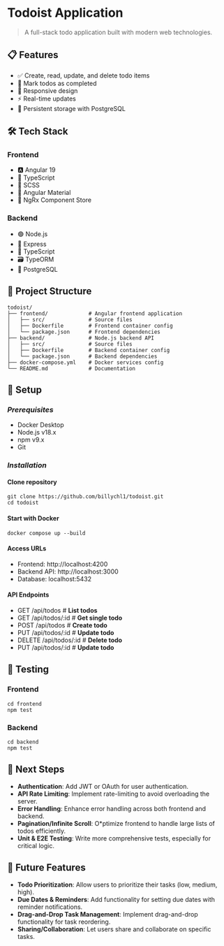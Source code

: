# Todoist Application
> A full-stack todo application built with modern web technologies.

## 📋 Features
* ✅ Create, read, update, and delete todo items
* 🔄 Mark todos as completed
* 📱 Responsive design
* ⚡ Real-time updates
* 💾 Persistent storage with PostgreSQL

## 🛠 Tech Stack

### Frontend
* 🅰️ Angular 19
* 📝 TypeScript
* 🎨 SCSS
* 🎯 Angular Material
* 🔄 NgRx Component Store

### Backend
* 🟢 Node.js
* 🚀 Express
* 📝 TypeScript
* 🗃️ TypeORM
* 🐘 PostgreSQL

## 📁 Project Structure

```text
todoist/
├── frontend/             # Angular frontend application
│   ├── src/              # Source files
│   ├── Dockerfile        # Frontend container config
│   └── package.json      # Frontend dependencies
├── backend/              # Node.js backend API
│   ├── src/              # Source files
│   ├── Dockerfile        # Backend container config
│   └── package.json      # Backend dependencies
├── docker-compose.yml    # Docker services config
└── README.md             # Documentation
```

## 🚀 Setup
### ***Prerequisites***
* Docker Desktop
* Node.js v18.x
* npm v9.x
* Git

### ***Installation***
#### Clone repository
```
git clone https://github.com/billychl1/todoist.git
cd todoist
```

#### Start with Docker
```
docker compose up --build
```

#### Access URLs
* Frontend: http://localhost:4200
* Backend API: http://localhost:3000
* Database: localhost:5432

#### API Endpoints
* GET    /api/todos     # **List todos**
* GET    /api/todos/:id # **Get single todo**
* POST   /api/todos     # **Create todo**
* PUT    /api/todos/:id # **Update todo**
* DELETE /api/todos/:id # **Delete todo**
* PUT    /api/todos/:id # **Update todo**

## 🧪 Testing
### Frontend
```
cd frontend
npm test
```

### Backend
```
cd backend
npm test
```

## 🎯 Next Steps
* **Authentication**: Add JWT or OAuth for user authentication.
* **API Rate Limiting**: Implement rate-limiting to avoid overloading the server.
* **Error Handling**: Enhance error handling across both frontend and backend.
* **Pagination/Infinite Scroll**: O*ptimize frontend to handle large lists of todos efficiently.
* **Unit & E2E Testing**: Write more comprehensive tests, especially for critical logic.

## 🌟 Future Features
* **Todo Prioritization**: Allow users to prioritize their tasks (low, medium, high).
* **Due Dates & Reminders**: Add functionality for setting due dates with reminder notifications.
* **Drag-and-Drop Task Management**: Implement drag-and-drop functionality for task reordering.
* **Sharing/Collaboration**: Let users share and collaborate on specific tasks.